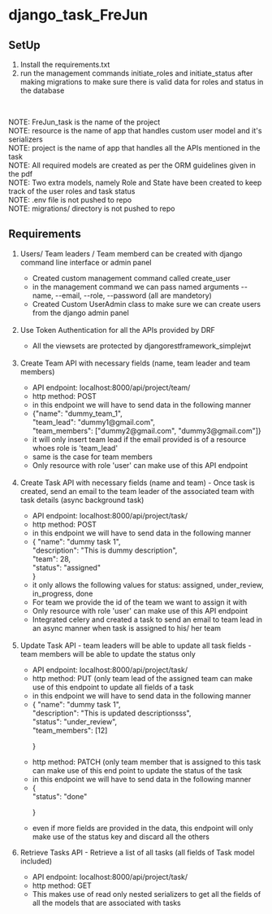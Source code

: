# django_task_FreJun

## SetUp
<ol> 
  <li>  Install the requirements.txt </li>
  <li> run the management commands initiate_roles and initiate_status after making migrations to make sure
    there is valid data for roles and status in the database </li>
  
 </ol>
 <br>

NOTE: FreJun_task is the name of the project <br>
NOTE: resource is the name of app that handles custom user model and it's serializers <br>
NOTE: project is the name of app that handles all the APIs mentioned in the task <br>
NOTE: All required models are created as per the ORM guidelines given in the pdf <br>
NOTE: Two extra models, namely Role and State have been created to keep track of the user roles and task status <br>
NOTE: .env file is not pushed to repo <br>
NOTE: migrations/ directory is not pushed to repo <br>
 
## Requirements
<ol>
        <li> Users/ Team leaders / Team memberd can be created with django command line interface or admin panel </li>
                <ul>
                        <li> Created custom management command called create_user </li>
                        <li> in the management command we can pass named arguments --name, --email, --role, --password (all are mandetory) </li>
                        <li> Created Custom UserAdmin class to make sure we can create users from the django admin panel </li> 
                </ul>
        
  <br>
  
  <li> Use Token Authentication for all the APIs provided by DRF </li>
                  <ul> 
                    <li> All the viewsets are protected by djangorestframework_simplejwt </li>
                  </ul>
         
  <br>
  
  <li> Create Team API with necessary fields (name, team leader and team members) </li>
                  <ul>
                    <li> API endpoint: localhost:8000/api/project/team/ </li>
                    <li> http method: POST </li>
                    <li> in this endpoint we will have to send data in the following manner </li>
                    <li>{"name": "dummy_team_1", <br>
    "team_lead": "dummy1@gmail.com", <br>
    "team_members": ["dummy2@gmail.com", "dummy3@gmail.com"]} </li>
                    <li> it will only insert team lead if the email provided is of a resource whoes role is 'team_lead' </li>
                    <li> same is the case for team members </li>
                    <li> Only resource with role 'user' can make use of this API endpoint </li>
                  </ul>
  <br>
  
  <li> Create Task API with necessary fields (name and team) - Once task is created, send an email to the team leader of the associated team with task details (async background task)</li>
                  <ul>
                    <li> API endpoint: localhost:8000/api/project/task/ </li>
                    <li> http method: POST </li>
                    <li> in this endpoint we will have to send data in the following manner </li>
                    <li>{
    "name": "dummy task 1", <br>
    "description": "This is dummy description", <br>
    "team": 28, <br>
    "status": "assigned" <br>
} </li>
                    <li> it only allows the following values for status: assigned, under_review, in_progress, done </li>
                    <li> For team we provide the id of the team we want to assign it with </li>
                    <li> Only resource with role 'user' can make use of this API endpoint </li>
                    <li> Integrated celery and created a task to send an email to team lead in an async manner when task is assigned to his/ her team </li>
                  </ul>
  <br>
  <li> Update Task API 
- team leaders will be able to update all task fields 
- team members will be able to update the status only
  </li>
  <ul>
    <li> API endpoint: localhost:8000/api/project/task/ </li>
                    <li> http method: PUT (only team lead of the assigned team can make use of this endpoint to update all fields of a task </li>
                    <li> in this endpoint we will have to send data in the following manner </li>
    <li>{
    "name": "dummy task 1", <br>
    "description": "This is updated descriptionsss", <br>
    "status": "under_review", <br>
    "team_members": [12] <br>

} </li>
     <li> http method: PATCH (only team member that is assigned to this task can make use of this end point to update the status of the task </li>
                    <li> in this endpoint we will have to send data in the following manner </li>
    <li> { <br>
    "status": "done" <br>

}</li>
    <li> even if more fields are provided in the data, this endpoint will only make use of the status key and discard all the others </li>
  </ul>
  <li>Retrieve Tasks API 
- Retrieve a list of all tasks (all fields of Task model included) 
 </li>
  <ul>
    <li> API endpoint: localhost:8000/api/project/task/ </li>
                    <li> http method: GET </li>
    <li> This makes use of read only nested serializers to get all the fields of all the models that are associated with tasks </li>
    
  
  
  </ul>
  
          
  
  
 </ol>
